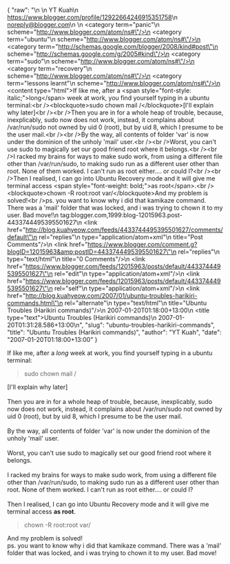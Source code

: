 {
  "raw": "<entry>\n  <author>\n    <name>YT Kuah</name>\n    <uri>https://www.blogger.com/profile/12922664246915351758</uri>\n    <email>noreply@blogger.com</email>\n  </author>\n  <category term=\"panic\"\n    scheme=\"http://www.blogger.com/atom/ns#\"/>\n  <category term=\"ubuntu\"\n    scheme=\"http://www.blogger.com/atom/ns#\"/>\n  <category term=\"http://schemas.google.com/blogger/2008/kind#post\"\n    scheme=\"http://schemas.google.com/g/2005#kind\"/>\n  <category term=\"sudo\"\n    scheme=\"http://www.blogger.com/atom/ns#\"/>\n  <category term=\"recovery\"\n    scheme=\"http://www.blogger.com/atom/ns#\"/>\n  <category term=\"lessons learnt\"\n    scheme=\"http://www.blogger.com/atom/ns#\"/>\n  <content type=\"html\">If like me, after a &lt;span style=&quot;font-style: italic;&quot;&gt;long&lt;/span&gt; week at work, you find yourself typing in a ubuntu terminal:&lt;br /&gt;&lt;blockquote&gt;sudo chown mail /&lt;/blockquote&gt;[I'll explain why later]&lt;br /&gt;&lt;br /&gt;Then you are in for a whole heap of trouble, because, inexplicably, sudo now does not work, instead, it complains about /var/run/sudo not owned by uid 0 (root), but by uid 8, which I presume to be the user mail.&lt;br /&gt;&lt;br /&gt;By the way, all contents of folder 'var' is now under the dominion of the unholy 'mail' user.&lt;br /&gt;&lt;br /&gt;Worst, you can't use sudo to magically set our good friend root where it belongs.&lt;br /&gt;&lt;br /&gt;I racked my brains for ways to make sudo work, from using a different file other than /var/run/sudo, to making sudo run as a different user other than root. None of them worked. I can't run as root either.... or could I?&lt;br /&gt;&lt;br /&gt;Then I realised, I can go into Ubuntu Recovery mode and it will give me terminal access &lt;span style=&quot;font-weight: bold;&quot;&gt;as root&lt;/span&gt;.&lt;br /&gt;&lt;blockquote&gt;chown -R root:root  var/&lt;/blockquote&gt;And my problem is solved!&lt;br /&gt;ps. you want to know why i did that kamikaze command. There was a 'mail' folder that was locked, and i was trying to chown it to my user. Bad move!</content>\n  <id>tag:blogger.com,1999:blog-12015963.post-4433744495395501627</id>\n  <link href=\"http://blog.kuahyeow.com/feeds/4433744495395501627/comments/default\"\n    rel=\"replies\"\n    type=\"application/atom+xml\"\n    title=\"Post Comments\"/>\n  <link href=\"https://www.blogger.com/comment.g?blogID=12015963&amp;postID=4433744495395501627\"\n    rel=\"replies\"\n    type=\"text/html\"\n    title=\"0 Comments\"/>\n  <link href=\"https://www.blogger.com/feeds/12015963/posts/default/4433744495395501627\"\n    rel=\"edit\"\n    type=\"application/atom+xml\"/>\n  <link href=\"https://www.blogger.com/feeds/12015963/posts/default/4433744495395501627\"\n    rel=\"self\"\n    type=\"application/atom+xml\"/>\n  <link href=\"http://blog.kuahyeow.com/2007/01/ubuntu-troubles-harikiri-commands.html\"\n    rel=\"alternate\"\n    type=\"text/html\"\n    title=\"Ubuntu Troubles (Harikiri commands)\"/>\n  <published>2007-01-20T01:18:00+13:00</published>\n  <title type=\"text\">Ubuntu Troubles (Harikiri commands)</title>\n  <updated>2007-01-20T01:31:28.586+13:00</updated>\n</entry>",
  "slug": "ubuntu-troubles-harikiri-commands",
  "title": "Ubuntu Troubles (Harikiri commands)",
  "author": "YT Kuah",
  "date": "2007-01-20T01:18:00+13:00"
}

If like me, after a <span style="font-style: italic;">long</span> week at work, you find yourself typing in a ubuntu terminal:<br /><blockquote>sudo chown mail /</blockquote>[I'll explain why later]<br /><br />Then you are in for a whole heap of trouble, because, inexplicably, sudo now does not work, instead, it complains about /var/run/sudo not owned by uid 0 (root), but by uid 8, which I presume to be the user mail.<br /><br />By the way, all contents of folder 'var' is now under the dominion of the unholy 'mail' user.<br /><br />Worst, you can't use sudo to magically set our good friend root where it belongs.<br /><br />I racked my brains for ways to make sudo work, from using a different file other than /var/run/sudo, to making sudo run as a different user other than root. None of them worked. I can't run as root either.... or could I?<br /><br />Then I realised, I can go into Ubuntu Recovery mode and it will give me terminal access <span style="font-weight: bold;">as root</span>.<br /><blockquote>chown -R root:root  var/</blockquote>And my problem is solved!<br />ps. you want to know why i did that kamikaze command. There was a 'mail' folder that was locked, and i was trying to chown it to my user. Bad move!